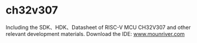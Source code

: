 # ch32v307
Including the SDK、HDK、Datasheet of RISC-V MCU CH32V307 and other relevant development materials.
Download the IDE: www.mounriver.com
